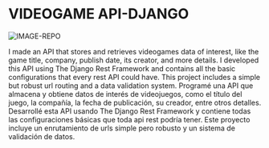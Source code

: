 # VIDEOGAME API-DJANGO

![IMAGE-REPO](https://static.vecteezy.com/system/resources/previews/010/825/712/original/video-game-controller-free-vector.jpg)

I made an API that stores and retrieves videogames data of interest, like the game title, company, publish date, its creator, and more details. I developed this API using The Django Rest Framework and contains all the basic configurations that every rest API could have. This project includes a simple but robust url routing and a data validation system. Programé una API que almacena y obtiene datos de interés de videojuegos, como el título del juego, la compañía, la fecha de publicación, su creador, entre otros detalles. Desarrollé esta API usando The Django Rest Framework y contiene todas las configuraciones básicas que toda api rest podría tener. Este proyecto incluye un enrutamiento de urls simple pero robusto y un sistema de validación de datos.
